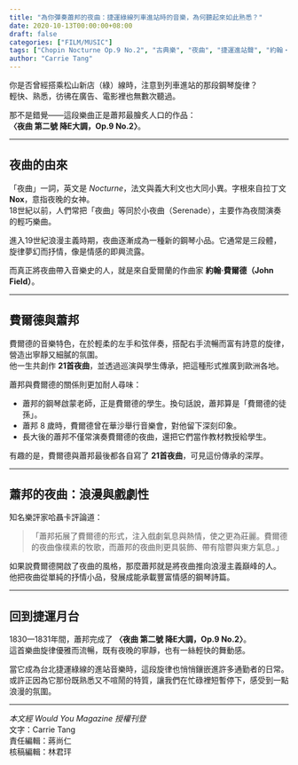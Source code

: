 ```yaml
---
title: "為你彈奏蕭邦的夜曲：捷運綠線列車進站時的音樂，為何聽起來如此熟悉？"
date: 2020-10-13T00:00:00+08:00
draft: false
categories: ["FILM/MUSIC"]
tags: ["Chopin Nocturne Op.9 No.2", "古典樂", "夜曲", "捷運進站聲", "約翰‧費爾德", "蕭邦"]
author: "Carrie Tang"
---
```


你是否曾經搭乘松山新店（綠）線時，注意到列車進站的那段鋼琴旋律？  
輕快、熟悉，彷彿在廣告、電影裡也無數次聽過。  

那不是錯覺——這段樂曲正是蕭邦最膾炙人口的作品：  
**〈夜曲 第二號 降E大調，Op.9 No.2〉**。  

---

## 夜曲的由來

「夜曲」一詞，英文是 *Nocturne*，法文與義大利文也大同小異。字根來自拉丁文 **Nox**，意指夜晚的女神。  
18世紀以前，人們常把「夜曲」等同於小夜曲（Serenade），主要作為夜間演奏的輕巧樂曲。  

進入19世紀浪漫主義時期，夜曲逐漸成為一種新的鋼琴小品。它通常是三段體，旋律夢幻而抒情，像是情感的即興流露。  

而真正將夜曲帶入音樂史的人，就是來自愛爾蘭的作曲家 **約翰‧費爾德（John Field）**。  

---

## 費爾德與蕭邦

費爾德的音樂特色，在於輕柔的左手和弦伴奏，搭配右手流暢而富有詩意的旋律，營造出寧靜又細膩的氛圍。  
他一生共創作 **21首夜曲**，並透過巡演與學生傳承，把這種形式推廣到歐洲各地。  

蕭邦與費爾德的關係則更加耐人尋味：  
- 蕭邦的鋼琴啟蒙老師，正是費爾德的學生。換句話說，蕭邦算是「費爾德的徒孫」。  
- 蕭邦 8 歲時，費爾德曾在華沙舉行音樂會，對他留下深刻印象。  
- 長大後的蕭邦不僅常演奏費爾德的夜曲，還把它們當作教材教授給學生。  

有趣的是，費爾德與蕭邦最後都各自寫了 **21首夜曲**，可見這份傳承的深厚。  

---

## 蕭邦的夜曲：浪漫與戲劇性

知名樂評家哈聶卡評論道：  
> 「蕭邦拓展了費爾德的形式，注入戲劇氣息與熱情，使之更為莊麗。費爾德的夜曲像樸素的牧歌，而蕭邦的夜曲則更具裝飾、帶有陰鬱與東方氣息。」  

如果說費爾德開啟了夜曲的風格，那麼蕭邦就是將夜曲推向浪漫主義巔峰的人。  
他把夜曲從單純的抒情小品，發展成能承載豐富情感的鋼琴詩篇。  

---

## 回到捷運月台

1830—1831年間，蕭邦完成了 **〈夜曲 第二號 降E大調，Op.9 No.2〉**。  
這首樂曲旋律優雅而流暢，既有夜晚的寧靜，也有一絲輕快的舞動感。  

當它成為台北捷運綠線的進站音樂時，這段旋律也悄悄鑲嵌進許多通勤者的日常。  
或許正因為它那份既熟悉又不喧鬧的特質，讓我們在忙碌裡短暫停下，感受到一點浪漫的氛圍。  

---

*本文經 Would You Magazine 授權刊登*  
文字：Carrie Tang  
責任編輯：蔣尚仁  
核稿編輯：林君玶